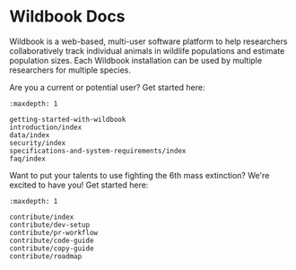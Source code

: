# Wildbook Docs

Wildbook is a web-based, multi-user software platform to help researchers collaboratively track individual animals in wildlife populations and estimate population sizes. Each Wildbook installation can be used by multiple researchers for multiple species.

Are you a current or potential user? Get started here:

```{toctree}
:maxdepth: 1

getting-started-with-wildbook
introduction/index
data/index
security/index
specifications-and-system-requirements/index
faq/index
```

Want to put your talents to use fighting the 6th mass extinction? We're excited to have you! Get started here:

```{toctree}
:maxdepth: 1

contribute/index
contribute/dev-setup
contribute/pr-workflow
contribute/code-guide
contribute/copy-guide
contribute/roadmap
```
